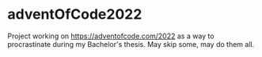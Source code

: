 # adventOfCode2022

Project working on https://adventofcode.com/2022 as a way to procrastinate during my Bachelor's thesis.
May skip some, may do them all.